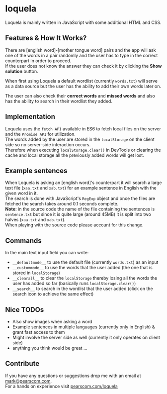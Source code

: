 # loquela
Loquela is mainly written in JavaScript with some additional HTML and CSS.


## Features & How It Works?
There are [english word]-[mother tongue word] pairs and the app will ask one of the words in a pair randomly and the user has to type in the correct counterpart in order to proceed.<br>
If the user does not know the answer they can check it by clicking the <b>Show solution</b> button.

When first using Loquela a default wordlist (currently `words.txt`</b>) will serve as a data source but the user has the ability to add their own words later on.

The user can also check their <b>correct words</b> and <b>missed words</b> and also has the ability to search in their wordlist they added.

## Implementation
Loquela uses the `fetch API` available in ES6 to fetch local files on the server and the `Promise API` for utilization.<br>
The words added by the user are stored in the `localStorage` on the client side so no server-side interaction occurs.<br>
Therefore when executing `localStorage.clear()` in DevTools or clearing the cache and local storage all the previously added words will get lost.

## Example sentences
When Loquela is asking an [english word]'s counterpart it will search a large text file (`xaa.txt` and `xab.txt`) for an example sentence in English with the given word in it.<br>
The search is done with JavaScript's `RegExp` object and once the files are fetched the search takes around 0.1 seconds complete.<br>
<b>Note:</b> in the source code the name of the file containing the sentences is `sentence.txt` but since it is quite large (around 45MB) it is split into two halves (`xaa.txt` and `xab.txt`).<br>
When playing with the source code please account for this change.

## Commands
In the main text input field you can write:
  - `__defaultmode__` to use the default file (currently `words.txt`) as an input
  - `__custommode__` to use the words that the user added (the one that is stored in `localStorage`)
  - `__clearall__` to clear the `localStorage` thereby losing all the words the user has added so far (basically runs `localStorage.clear()`)
  - `__search__` to search in the wordlist that the user added (click on the search icon to achieve the same effect)
  
## Nice TODOs
  - Also show images when asking a word
  - Example sentences in multiple languages (currently only in English) & grant fast access to them
  - Might involve the server side as well (currently it only operates on client side)
  - anything you think would be great ...

## Contribute
If you have any questions or suggestions drop me with an email at <a href="mailto:mark@pearscom.com">mark@pearscom.com</a>.<br>
For a hands on experience visit <a href="https://www.pearscom.com/loquela">pearscom.com/loquela</a>
